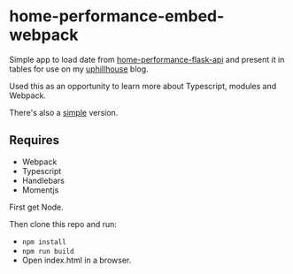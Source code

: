 # home-performance-embed-webpack

Simple app to load date from [home-performance-flask-api](https://github.com/netplusdesign/home-performance-flask-api) and present it in tables for use on my [uphillhouse](uphillhouse.com) blog.

Used this as an opportunity to learn more about Typescript, modules and Webpack.

There's also a [simple](https://github.com/netplusdesign/home-performance-embed-simple) version.

## Requires

- Webpack
- Typescript
- Handlebars
- Momentjs

First get Node.

Then clone this repo and run:

- `npm install`
- `npm run build`
- Open index.html in a browser.